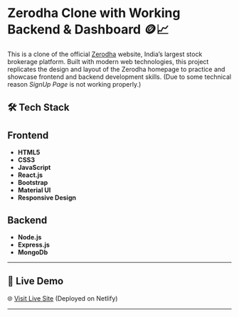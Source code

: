 # Zerodha Clone with Working Backend & Dashboard 🪙📈

This is a clone of the official [Zerodha](https://zerodha.com/) website, India’s largest stock brokerage platform. Built with modern web technologies, this project replicates the design and layout of the Zerodha homepage to practice and showcase frontend and backend development skills.  (Due to some technical reason *SignUp Page* is not working properly.)

## 🛠️ Tech Stack

## Frontend 
- **HTML5**
- **CSS3**
- **JavaScript**
- **React.js**
- **Bootstrap**
- **Material UI**
- **Responsive Design**

## Backend 
- **Node.js**
- **Express.js**
- **MongoDb**
  
---

## 🚀 Live Demo

🌐 [Visit Live Site](https://zerodhafrontendonly.netlify.app/) (Deployed on Netlify)

---
